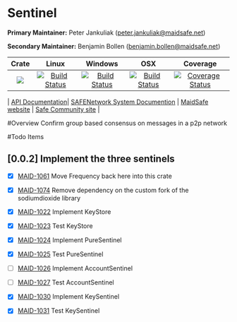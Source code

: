 # Sentinel

**Primary Maintainer:**     Peter Jankuliak (peter.jankuliak@maidsafe.net)

**Secondary Maintainer:**   Benjamin Bollen (benjamin.bollen@maidsafe.net)

|Crate|Linux|Windows|OSX|Coverage|
|:------:|:-------:|:-------:|:-------:|:-------:|
|[![](http://meritbadge.herokuapp.com/sentinel)](https://crates.io/crates/sentinel)|[![Build Status](https://travis-ci.org/maidsafe/sentinel.svg?branch=master)](https://travis-ci.org/maidsafe/sentinel)| [![Build Status](http://ci.maidsafe.net:8080/buildStatus/icon?job=sentinel_win64_status_badge)](http://ci.maidsafe.net:8080/job/sentinel_win64_status_badge/)|[![Build Status](http://ci.maidsafe.net:8080/buildStatus/icon?job=sentinel_osx_status_badge)](http://ci.maidsafe.net:8080/job/sentinel_osx_status_badge/)|[![Coverage Status](https://coveralls.io/repos/maidsafe/sentinel/badge.svg)](https://coveralls.io/r/maidsafe/sentinel)|

| [API Documentation](http://maidsafe.github.io/sentinel/sentinel/)| [SAFENetwork System Documention](http://systemdocs.maidsafe.net/) | [MaidSafe website](http://www.maidsafe.net) | [Safe Community site](https://forum.safenetwork.io) |

#Overview
Confirm group based consensus on messages in a p2p network

#Todo Items

## [0.0.2] Implement the three sentinels
- [x] [MAID-1061](https://maidsafe.atlassian.net/browse/MAID-1061) Move Frequency back here into this crate
- [x] [MAID-1074](https://maidsafe.atlassian.net/browse/MAID-1074) Remove dependency on the custom fork of the sodiumdioxide library
- [x] [MAID-1022](https://maidsafe.atlassian.net/browse/MAID-1022) Implement KeyStore
- [x] [MAID-1023](https://maidsafe.atlassian.net/browse/MAID-1023) Test KeyStore
- [x] [MAID-1024](https://maidsafe.atlassian.net/browse/MAID-1024) Implement PureSentinel
- [x] [MAID-1025](https://maidsafe.atlassian.net/browse/MAID-1025) Test PureSentinel
- [ ] [MAID-1026](https://maidsafe.atlassian.net/browse/MAID-1026) Implement AccountSentinel
- [ ] [MAID-1027](https://maidsafe.atlassian.net/browse/MAID-1027) Test AccountSentinel
- [x] [MAID-1030](https://maidsafe.atlassian.net/browse/MAID-1030) Implement KeySentinel
- [x] [MAID-1031](https://maidsafe.atlassian.net/browse/MAID-1031) Test KeySentinel

